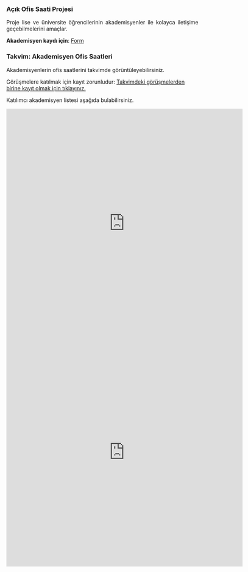 ### Açık Ofis Saati Projesi
<p align="justify">
Proje lise ve üniversite öğrencilerinin akademisyenler ile kolayca iletişime geçebilmelerini amaçlar.
</p>

**Akademisyen kaydı için**: [Form](https://forms.gle/EF9CgphMEuacXWXp6)

### Takvim: Akademisyen Ofis Saatleri
<p align="justify">
Akademisyenlerin ofis saatlerini takvimde görüntüleyebilirsiniz. 
</p>

Görüşmelere katılmak için kayıt zorunludur: [Takvimdeki görüşmelerden birine kayıt olmak için tıklayınız.](https://forms.gle/MbLGU4aJF8fRSzrU8)
<p align="justify">
 
Katılımcı akademisyen listesi aşağıda bulabilirsiniz.
  
</p>
  
  
<iframe src="https://calendar.google.com/calendar/embed?src=acikofissaati%40gmail.com&ctz=Europe%2FIstanbul" style="border: 0" width="620" height="600" frameborder="0" scrolling="no"></iframe>

<iframe src="https://docs.google.com/spreadsheets/d/e/2PACX-1vREGSfogeIrBjtrGkIt1D3FzQlaFqiTl5SQdRN9dzNXyBG4IUE_BKk_XgOu0Nm9ia9VNS528atRLpp1/pubhtml?widget=true&amp;headers=false" style="border: 0" width="620" height="600" frameborder="0" scrolling="no"></iframe>
